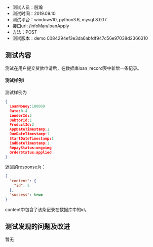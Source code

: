 + 测试人员：殷瀚
+ 测试时间：2019.09.10
+ 测试平台：windows10, python3.6, mysql 8.0.17
+ 接口url: /infoMan/loanApply
+ 方法：POST
+ 测试版本：demo 0084294ef3e3da6abfdf947c56e97038d2366310

## 测试内容

测试在用户提交贷款申请后，在数据库loan_record表中新增一条记录。

#### 测试样例1

测试样例为

``` json
{
  LoanMoney:100000
  Rate:0.4
  LenderId:2
  DebtorId:1
  ProductId:2
  AppDateTimestamp:1
  DueDateTimestamp:1
  StartDateTimestamp:1
  EndDateTimestamp:1
  RepayStatus:ongoing
  OrderStatus:applied
}
```

返回的response为：

``` json
{
  "content": {
    "id": 5
  },
  "success": true
}
```

content中包含了该条记录在数据库中的id。

## 测试发现的问题及改进

暂无
